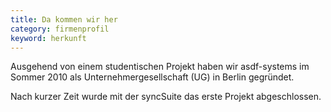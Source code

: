 ```yaml
---
title: Da kommen wir her
category: firmenprofil
keyword: herkunft
---
```

Ausgehend von einem studentischen Projekt haben wir asdf-systems im Sommer 2010 als Unternehmergesellschaft (UG) in Berlin gegründet.

Nach kurzer Zeit wurde mit der syncSuite das erste Projekt abgeschlossen.
